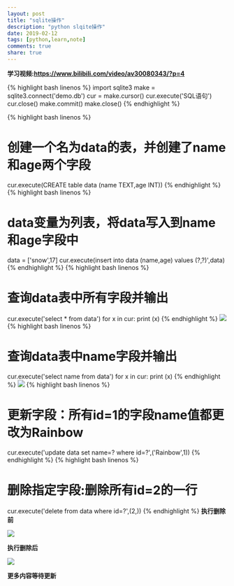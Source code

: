 ```yaml
---
layout: post
title: "sqlite操作"
description: "python slqite操作"
date: 2019-02-12
tags: [python,learn,note]
comments: true
share: true
---
```


**学习视频:https://www.bilibili.com/video/av30080343/?p=4**

{% highlight bash linenos %}
import sqlite3
make = sqlite3.connect('demo.db')
cur = make.cursor()
cur.execute('SQL语句')
cur.close()
make.commit()
make.close()
{% endhighlight %}

{% highlight bash linenos %}
# 创建一个名为data的表，并创建了name和age两个字段
cur.execute(CREATE table data (name TEXT,age INT))
{% endhighlight %}
{% highlight bash linenos %}
# data变量为列表，将data写入到name和age字段中
data = ['snow',17]
cur.execute(insert into data (name,age) values (?,?)',data)
{% endhighlight %}
{% highlight bash linenos %}
# 查询data表中所有字段并输出
cur.execute('select * from data')
for x in cur:
	print (x)
{% endhighlight %}
![](http://ww1.sinaimg.cn/large/0072BNKcly1g03tm556ozj309a02hjrb.jpg)
{% highlight bash linenos %}
# 查询data表中name字段并输出
cur.execute('select name from data')
for x in cur:
	print (x)
{% endhighlight %}
![](http://ww1.sinaimg.cn/large/0072BNKcly1g03tn9x5zhj30b402a747.jpg)
{% highlight bash linenos %}
# 更新字段：所有id=1的字段name值都更改为Rainbow
cur.execute('update data set name=? where id=?',('Rainbow',1))
{% endhighlight %}
{% highlight bash linenos %}
# 删除指定字段:删除所有id=2的一行
cur.execute('delete from data where id=?',(2,))
{% endhighlight %}
**执行删除前**

![](http://ww1.sinaimg.cn/large/0072BNKcly1g03u6f40xaj30a203dt8s.jpg)

**执行删除后**

![](http://ww1.sinaimg.cn/large/0072BNKcly1g03u8fuwk7j30a002oweg.jpg)

**更多内容等待更新**


